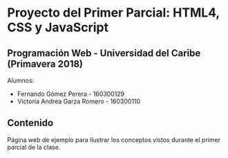 # Proyecto del Primer Parcial: HTML4, CSS y JavaScript

## Programación Web - Universidad del Caribe (Primavera 2018)

Alumnos:

* Fernando Gómez Perera - 160300129
* Victoria Andrea Garza Romero - 160300110

## Contenido

Página web de ejemplo para ilustrar los conceptos vistos durante el primer parcial de la clase.
